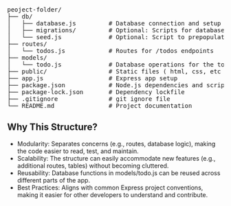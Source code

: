 <pre>peoject-folder/
├── db/
│   ├── database.js         # Database connection and setup
│   ├── migrations/         # Optional: Scripts for database schema changes
│   └── seed.js             # Optional: Script to prepopulate the database
├── routes/
│   └── todos.js            # Routes for /todos endpoints
├── models/
│   └── todo.js             # Database operations for the todos table
├── public/                 # Static files ( html, css, etc if needed)
├── app.js                  # Express app setup
├── package.json            # Node.js dependencies and scripts
├── package-lock.json       # Dependency lockfile
├── .gitignore              # git ignore file
└── README.md               # Project documentation
</pre>

## Why This Structure?
- Modularity: Separates concerns (e.g., routes, database logic), making the code easier to read, test, and maintain.
- Scalability: The structure can easily accommodate new features (e.g., additional routes, tables) without becoming cluttered.
- Reusability: Database functions in models/todo.js can be reused across different parts of the app.
- Best Practices: Aligns with common Express project conventions, making it easier for other developers to understand and contribute.
